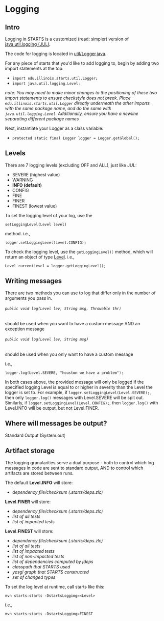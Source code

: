 
# Logging

## Intro

Logging in STARTS is a customized (read: simpler) version of [java.util.logging (JUL)](https://docs.oracle.com/javase/8/docs/api/java/util/logging/package-summary.html).

The code for logging is located in [util/Logger.java](./starts-core/src/main/java/edu/illinois/starts/util/Logger.java).


For any piece of starts that you'd like to add logging to, begin by adding two import statements at the top:

- ``import edu.illinois.starts.util.Logger;``
- ``import java.util.logging.Level;``

_note: You may need to make minor changes to the positioning of these two import statements to ensure checkstyle does not break. Place ``edu.illinois.starts.util.Logger`` directly underneath the other imports with the same package name, and do the same with ``java.util.logging.Level``. Additionally, ensure you have a newline separating different package names_


Next, instantiate your Logger as a class variable:
- ``protected static final Logger logger = Logger.getGlobal();``

## Levels
There are 7 logging levels (excluding OFF and ALL), just like JUL:
- SEVERE (highest value)
- WARNING
- __INFO (default)__
- CONFIG
- FINE
- FINER
- FINEST (lowest value)

To set the logging level of your log, use the 

``setLoggingLevel(Level level)`` 

method.
i.e.,

``logger.setLoggingLevel(Level.CONFIG);``

To check the logging level, use the ``getLoggingLevel()`` method, which will return an object of type [Level](https://docs.oracle.com/javase/8/docs/api/java/util/logging/Level.html).
i.e.,

``Level currentLevel = logger.getLoggingLevel();``

## Writing messages
There are two methods you can use to log that differ only in the number of arguments you pass in.

###### ``public void log(Level lev, String msg, Throwable thr)``
should be used when you want to have a custom message AND an exception message


###### ``public void log(Level lev, String msg)``
should be used when you only want to have a custom message

i.e.,

``logger.log(Level.SEVERE, "houston we have a problem");``

In both cases above, the provided message will only be logged if the specified logging Level is equal to or higher in severity than the Level the logger is set to.
For example, if ``logger.setLoggingLevel(Level.SEVERE);``, then only ``logger.log()`` messages with Level.SEVERE will be spit out.
Similarly, if ``logger.setLoggingLevel(Level.CONFIG);``, then ``logger.log()`` with Level.INFO will be output, but not Level.FINER.

## Where will messages be output? 
Standard Output (System.out)

## Artifact storage
The logging granularities serve a dual purpose - both to control which log messages in code are sent to standard output, AND to control which artifacts are stored between runs.

The default __Level.INFO__ will store:
- _dependency file/checksum (.starts/deps.zlc)_

__Level.FINER__ will store:
- _dependency file/checksum (.starts/deps.zlc)_
- _list of all tests_
- _list of impacted tests_

__Level.FINEST__ will store:
- _dependency file/checksum (.starts/deps.zlc)_
- _list of all tests_
- _list of impacted tests_
- _list of non-impacted tests_
- _list of dependencies computed by jdeps_
- _classpath that STARTS used_
- _yasgl graph that STARTS constructed_
- _set of changed types_

To set the log level at runtime, call starts like this: 

``mvn starts:starts -DstartsLogging=<Level>``

i.e., 

``mvn starts:starts -DstartsLogging=FINEST``
